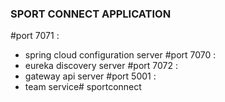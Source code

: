 ### SPORT CONNECT APPLICATION

#port 7071 :
-   spring cloud configuration server
#port 7070 :
-   eureka discovery server
#port 7072 :
-   gateway api server
#port 5001 :
-   team service# sportconnect
